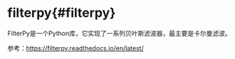 filterpy{#filterpy}
==================


FilterPy是一个Python库，它实现了一系列贝叶斯滤波器，最主要是卡尔曼滤波。

参考：https://filterpy.readthedocs.io/en/latest/